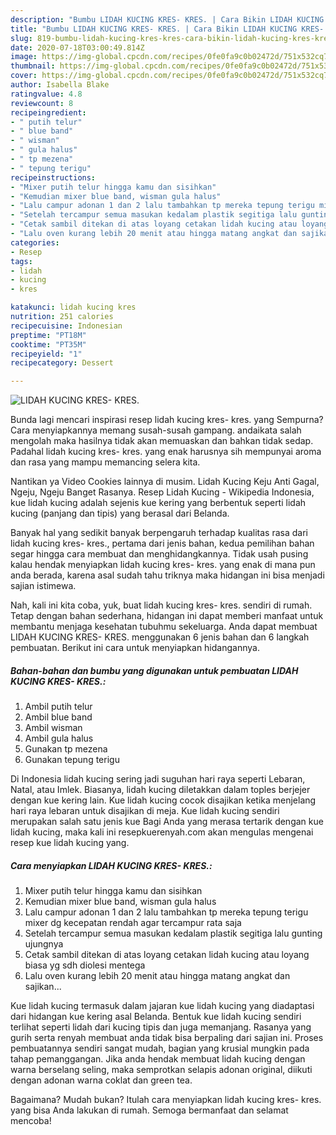 ```yaml
---
description: "Bumbu LIDAH KUCING KRES- KRES. | Cara Bikin LIDAH KUCING KRES- KRES. Yang Mudah Dan Praktis"
title: "Bumbu LIDAH KUCING KRES- KRES. | Cara Bikin LIDAH KUCING KRES- KRES. Yang Mudah Dan Praktis"
slug: 819-bumbu-lidah-kucing-kres-kres-cara-bikin-lidah-kucing-kres-kres-yang-mudah-dan-praktis
date: 2020-07-18T03:00:49.814Z
image: https://img-global.cpcdn.com/recipes/0fe0fa9c0b02472d/751x532cq70/lidah-kucing-kres-kres-foto-resep-utama.jpg
thumbnail: https://img-global.cpcdn.com/recipes/0fe0fa9c0b02472d/751x532cq70/lidah-kucing-kres-kres-foto-resep-utama.jpg
cover: https://img-global.cpcdn.com/recipes/0fe0fa9c0b02472d/751x532cq70/lidah-kucing-kres-kres-foto-resep-utama.jpg
author: Isabella Blake
ratingvalue: 4.8
reviewcount: 8
recipeingredient:
- " putih telur"
- " blue band"
- " wisman"
- " gula halus"
- " tp mezena"
- " tepung terigu"
recipeinstructions:
- "Mixer putih telur hingga kamu dan sisihkan"
- "Kemudian mixer blue band, wisman gula halus"
- "Lalu campur adonan 1 dan 2 lalu tambahkan tp mereka tepung terigu mixer dg kecepatan rendah agar tercampur rata saja"
- "Setelah tercampur semua masukan kedalam plastik segitiga lalu gunting ujungnya"
- "Cetak sambil ditekan di atas loyang cetakan lidah kucing atau loyang biasa yg sdh diolesi mentega"
- "Lalu oven kurang lebih 20 menit atau hingga matang angkat dan sajikan..."
categories:
- Resep
tags:
- lidah
- kucing
- kres

katakunci: lidah kucing kres 
nutrition: 251 calories
recipecuisine: Indonesian
preptime: "PT18M"
cooktime: "PT35M"
recipeyield: "1"
recipecategory: Dessert

---
```



![LIDAH KUCING KRES- KRES.](https://img-global.cpcdn.com/recipes/0fe0fa9c0b02472d/751x532cq70/lidah-kucing-kres-kres-foto-resep-utama.jpg)

Bunda lagi mencari inspirasi resep lidah kucing kres- kres. yang Sempurna? Cara menyiapkannya memang susah-susah gampang. andaikata salah mengolah maka hasilnya tidak akan memuaskan dan bahkan tidak sedap. Padahal lidah kucing kres- kres. yang enak harusnya sih mempunyai aroma dan rasa yang mampu memancing selera kita.

Nantikan ya Video Cookies lainnya di musim. Lidah Kucing Keju Anti Gagal, Ngeju, Ngeju Banget Rasanya. Resep Lidah Kucing - Wikipedia Indonesia, kue lidah kucing adalah sejenis kue kering yang berbentuk seperti lidah kucing (panjang dan tipis) yang berasal dari Belanda.

Banyak hal yang sedikit banyak berpengaruh terhadap kualitas rasa dari lidah kucing kres- kres., pertama dari jenis bahan, kedua pemilihan bahan segar hingga cara membuat dan menghidangkannya. Tidak usah pusing kalau hendak menyiapkan lidah kucing kres- kres. yang enak di mana pun anda berada, karena asal sudah tahu triknya maka hidangan ini bisa menjadi sajian istimewa.


Nah, kali ini kita coba, yuk, buat lidah kucing kres- kres. sendiri di rumah. Tetap dengan bahan sederhana, hidangan ini dapat memberi manfaat untuk membantu menjaga kesehatan tubuhmu sekeluarga. Anda dapat membuat LIDAH KUCING KRES- KRES. menggunakan 6 jenis bahan dan 6 langkah pembuatan. Berikut ini cara untuk menyiapkan hidangannya.

<!--inarticleads1-->

##### Bahan-bahan dan bumbu yang digunakan untuk pembuatan LIDAH KUCING KRES- KRES.:

1. Ambil  putih telur
1. Ambil  blue band
1. Ambil  wisman
1. Ambil  gula halus
1. Gunakan  tp mezena
1. Gunakan  tepung terigu


Di Indonesia lidah kucing sering jadi suguhan hari raya seperti Lebaran, Natal, atau Imlek. Biasanya, lidah kucing diletakkan dalam toples berjejer dengan kue kering lain. Kue lidah kucing cocok disajikan ketika menjelang hari raya lebaran untuk disajikan di meja. Kue lidah kucing sendiri merupakan salah satu jenis kue Bagi Anda yang merasa tertarik dengan kue lidah kucing, maka kali ini resepkuerenyah.com akan mengulas mengenai resep kue lidah kucing yang. 

<!--inarticleads2-->

##### Cara menyiapkan LIDAH KUCING KRES- KRES.:

1. Mixer putih telur hingga kamu dan sisihkan
1. Kemudian mixer blue band, wisman gula halus
1. Lalu campur adonan 1 dan 2 lalu tambahkan tp mereka tepung terigu mixer dg kecepatan rendah agar tercampur rata saja
1. Setelah tercampur semua masukan kedalam plastik segitiga lalu gunting ujungnya
1. Cetak sambil ditekan di atas loyang cetakan lidah kucing atau loyang biasa yg sdh diolesi mentega
1. Lalu oven kurang lebih 20 menit atau hingga matang angkat dan sajikan...


Kue lidah kucing termasuk dalam jajaran kue lidah kucing yang diadaptasi dari hidangan kue kering asal Belanda. Bentuk kue lidah kucing sendiri terlihat seperti lidah dari kucing tipis dan juga memanjang. Rasanya yang gurih serta renyah membuat anda tidak bisa berpaling dari sajian ini. Proses pembuatannya sendiri sangat mudah, bagian yang krusial mungkin pada tahap pemanggangan. Jika anda hendak membuat lidah kucing dengan warna berselang seling, maka semprotkan selapis adonan original, diikuti dengan adonan warna coklat dan green tea. 

Bagaimana? Mudah bukan? Itulah cara menyiapkan lidah kucing kres- kres. yang bisa Anda lakukan di rumah. Semoga bermanfaat dan selamat mencoba!
